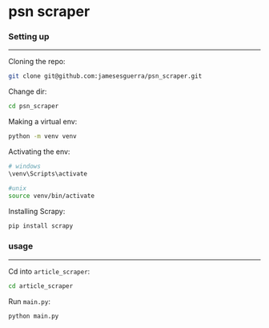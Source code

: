 # psn scraper

### Setting up
----

Cloning the repo:
```sh
git clone git@github.com:jamesesguerra/psn_scraper.git
```

Change dir:
```sh
cd psn_scraper
```

Making a virtual env:
```sh
python -m venv venv
```

Activating the env:
```sh
# windows
\venv\Scripts\activate

#unix
source venv/bin/activate
```

Installing Scrapy:
```sh
pip install scrapy
```

### usage
----

Cd into `article_scraper`:
```sh
cd article_scraper
```

Run `main.py`:
```sh
python main.py
```
